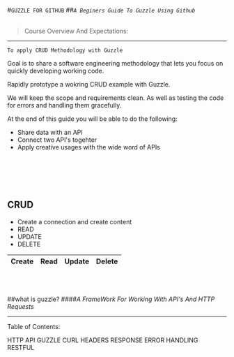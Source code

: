 #`GUZZLE FOR GITHUB`
##*`A Beginers Guide To Guzzle Using Github`*
</br>
</br>
> Course Overview And Expectations:
---
	To apply CRUD Methodology with Guzzle

Goal is to share a software engineering methodology that 
lets you focus on quickly developing working code.

Rapidly prototype a wokring CRUD example with Guzzle.

We will keep the scope and requirements clean.
As well as testing the code for errors and handling them gracefully.

At the end of this guide you will be able to do the following:

- Share data with an API
- Connect two API's togehter
- Apply creative usages with the wide word of APIs



 




</br>
</br>
</br>
</br>




CRUD
--- 
- Create a connection and create content 
- READ
- UPDATE
- DELETE

Create | Read | Update | Delete
--- | --- | --- | ---








</br>
</br>


##what is guzzle?
####*A FrameWork For Working With API's And HTTP Requests*



---











Table of Contents:

HTTP
API
GUZZLE
CURL
HEADERS
RESPONSE
ERROR HANDLING
RESTFUL



